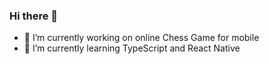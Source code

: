 ### Hi there 👋

- 🔭 I’m currently working on online Chess Game for mobile
- 🌱 I’m currently learning TypeScript and React Native


